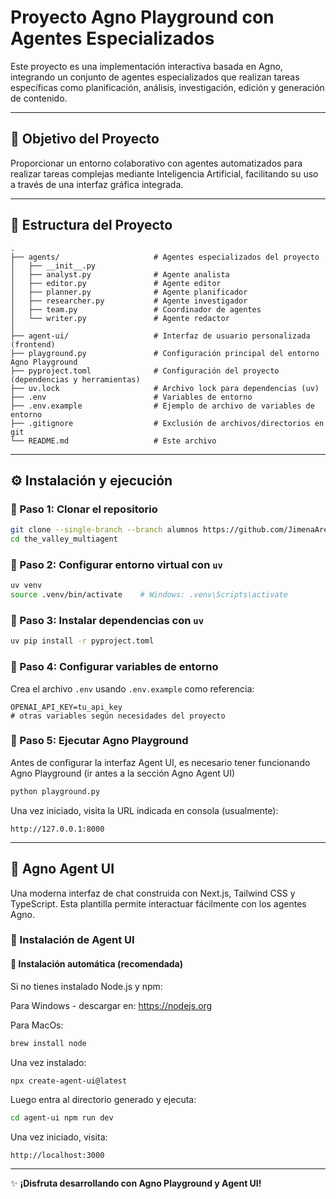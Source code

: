 
# Proyecto Agno Playground con Agentes Especializados

Este proyecto es una implementación interactiva basada en Agno, integrando un conjunto de agentes especializados que realizan tareas específicas como planificación, análisis, investigación, edición y generación de contenido.

---

## 🚀 Objetivo del Proyecto

Proporcionar un entorno colaborativo con agentes automatizados para realizar tareas complejas mediante Inteligencia Artificial, facilitando su uso a través de una interfaz gráfica integrada.

---

## 📁 Estructura del Proyecto

```
.
├── agents/                     # Agentes especializados del proyecto
│   ├── __init__.py
│   ├── analyst.py              # Agente analista
│   ├── editor.py               # Agente editor
│   ├── planner.py              # Agente planificador
│   ├── researcher.py           # Agente investigador
│   ├── team.py                 # Coordinador de agentes
│   └── writer.py               # Agente redactor
│
├── agent-ui/                   # Interfaz de usuario personalizada (frontend)
├── playground.py               # Configuración principal del entorno Agno Playground
├── pyproject.toml              # Configuración del proyecto (dependencias y herramientas)
├── uv.lock                     # Archivo lock para dependencias (uv)
├── .env                        # Variables de entorno
├── .env.example                # Ejemplo de archivo de variables de entorno
├── .gitignore                  # Exclusión de archivos/directorios en git
└── README.md                   # Este archivo
```

---

## ⚙️ Instalación y ejecución

### 🔸 Paso 1: Clonar el repositorio

```bash
git clone --single-branch --branch alumnos https://github.com/JimenaAreta/the_valley_multiagent.git
cd the_valley_multiagent
```

### 🔸 Paso 2: Configurar entorno virtual con `uv`

```bash
uv venv
source .venv/bin/activate    # Windows: .venv\Scripts\activate
```

### 🔸 Paso 3: Instalar dependencias con `uv`

```bash
uv pip install -r pyproject.toml
```

### 🔸 Paso 4: Configurar variables de entorno

Crea el archivo `.env` usando `.env.example` como referencia:

```env
OPENAI_API_KEY=tu_api_key
# otras variables según necesidades del proyecto
```

### 🔸 Paso 5: Ejecutar Agno Playground

Antes de configurar la interfaz Agent UI, es necesario tener funcionando Agno Playground (ir antes a la sección Agno Agent UI)

```bash
python playground.py
```

Una vez iniciado, visita la URL indicada en consola (usualmente):

```
http://127.0.0.1:8000
```

---

## 🔷 Agno Agent UI

Una moderna interfaz de chat construida con Next.js, Tailwind CSS y TypeScript. Esta plantilla permite interactuar fácilmente con los agentes Agno.

### 🚦 Instalación de Agent UI

#### 🔹 Instalación automática (recomendada)

Si no tienes instalado Node.js y npm:

Para Windows - descargar en:
https://nodejs.org

Para MacOs:
```bash
brew install node
```

Una vez instalado:

```bash
npx create-agent-ui@latest
```

Luego entra al directorio generado y ejecuta:

```bash
cd agent-ui npm run dev
```

Una vez iniciado, visita:

```
http://localhost:3000
```

---

✨ **¡Disfruta desarrollando con Agno Playground y Agent UI!**
